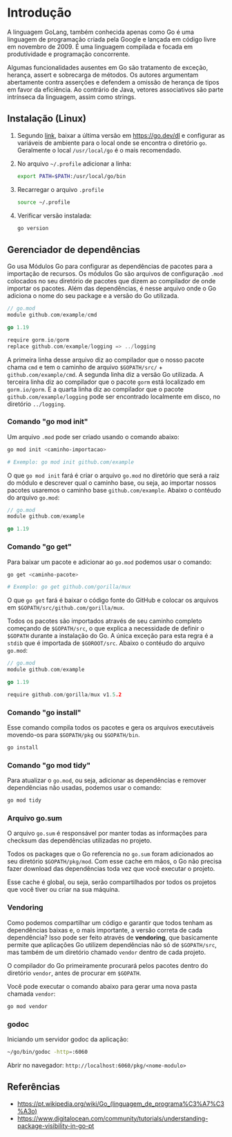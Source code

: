 # Introdução

A linguagem GoLang, também conhecida apenas como Go é uma linguagem de programação criada pela Google e lançada em código livre em novembro de 2009. É uma linguagem compilada e focada em produtividade e programação concorrente.

Algumas funcionalidades ausentes em Go são tratamento de exceção, herança, assert e sobrecarga de métodos. Os autores argumentam abertamente contra asserções e defendem a omissão de herança de tipos em favor da eficiência. Ao contrário de Java, vetores associativos são parte intrínseca da linguagem, assim como strings.

## Instalação (Linux)

1. Segundo [link](https://go.dev/doc/install), baixar a última versão em <https://go.dev/dl> e configurar as variáveis de ambiente para o local onde se encontra o diretório `go`. Geralmente o local `/usr/local/go` é o mais recomendado.

1. No arquivo `~/.profile` adicionar a linha:

    ```bash
    export PATH=$PATH:/usr/local/go/bin
    ```

1. Recarregar o arquivo `.profile`

    ```bash
    source ~/.profile
    ```

1. Verificar versão instalada:

    ```bash
    go version
    ```

## Gerenciador de dependências

Go usa Módulos Go para configurar as dependências de pacotes para a importação de recursos. Os módulos Go são arquivos de configuração `.mod` colocados no seu diretório de pacotes que dizem ao compilador de onde importar os pacotes. Além das dependências, é nesse arquivo onde o Go adiciona o nome do seu package e a versão do Go utilizada.

```go
// go.mod
module github.com/example/cmd

go 1.19

require gorm.io/gorm
replace github.com/example/logging => ../logging
```

A primeira linha desse arquivo diz ao compilador que o nosso pacote chama `cmd` e tem o caminho de arquivo `$GOPATH/src/` + `github.com/example/cmd`. A segunda linha diz a versão Go utilizada. A terceira linha diz ao compilador que o pacote `gorm` está localizado em `gorm.io/gorm`. E a quarta linha diz ao compilador que o pacote `github.com/example/logging` pode ser encontrado localmente em disco, no diretório `../logging`.

### Comando "go mod init"

Um arquivo `.mod` pode ser criado usando o comando abaixo:

```bash
go mod init <caminho-importacao>

# Exemplo: go mod init github.com/example
```

O que `go mod init` fará é criar o arquivo `go.mod` no diretório que será a raiz do módulo e descrever qual o caminho base, ou seja, ao importar nossos pacotes usaremos o caminho base `github.com/example`. Abaixo o contéudo do arquivo `go.mod`:

```go
// go.mod
module github.com/example

go 1.19
```

### Comando "go get"

Para baixar um pacote e adicionar ao `go.mod` podemos usar o comando:

```bash
go get <caminho-pacote>

# Exemplo: go get github.com/gorilla/mux
```

O que `go get` fará é baixar o código fonte do GitHub e colocar os arquivos em `$GOPATH/src/github.com/gorilla/mux`.

Todos os pacotes são importados através de seu caminho completo começando de `$GOPATH/src`, o que explica a necessidade de definir o `$GOPATH` durante a instalação do Go. A única exceção para esta regra é a `stdib` que é importada de `$GOROOT/src`. Abaixo o contéudo do arquivo `go.mod`:

```go
// go.mod
module github.com/example

go 1.19

require github.com/gorilla/mux v1.5.2
```

### Comando "go install"

Esse comando compila todos os pacotes e gera os arquivos executáveis movendo-os para `$GOPATH/pkg` ou `$GOPATH/bin`.

```bash
go install
```

### Comando "go mod tidy"

Para atualizar o `go.mod`, ou seja, adicionar as dependências e remover dependências não usadas, podemos usar o comando:

```bash
go mod tidy
```

### Arquivo go.sum

O arquivo `go.sum` é responsável por manter todas as informações para checksum das dependências utilizadas no projeto.

Todos os packages que o Go referencia no `go.sum` foram adicionados ao seu diretório `$GOPATH/pkg/mod`. Com esse cache em mãos, o Go não precisa fazer download das dependências toda vez que você executar o projeto.

Esse cache é global, ou seja, serão compartilhados por todos os projetos que você tiver ou criar na sua máquina.

### Vendoring

Como podemos compartilhar um código e garantir que todos tenham as dependências baixas e, o mais importante, a versão correta de cada dependência? Isso pode ser feito através de __vendoring__, que basicamente permite que aplicações Go utilizem dependências não só de `$GOPATH/src`, mas também de um diretório chamado `vendor` dentro de cada projeto.

O compilador do Go primeiramente procurará pelos pacotes dentro do diretório `vendor`, antes de procurar em `$GOPATH`.

Você pode executar o comando abaixo para gerar uma nova pasta chamada `vendor`:

```bash
go mod vendor
```

### godoc

Iniciando um servidor godoc da aplicação:

```bash
~/go/bin/godoc -http=:6060
```

Abrir no navegador: `http://localhost:6060/pkg/<nome-modulo>`

## Referências

- <https://pt.wikipedia.org/wiki/Go_(linguagem_de_programa%C3%A7%C3%A3o)>
- <https://www.digitalocean.com/community/tutorials/understanding-package-visibility-in-go-pt>
